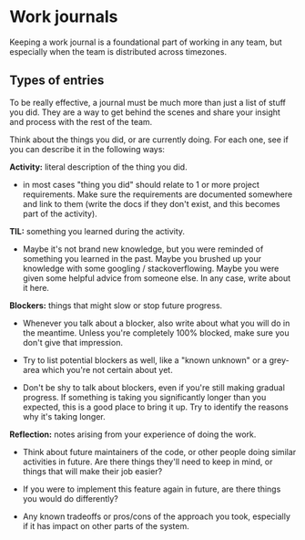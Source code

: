 # Work journals

Keeping a work journal is a foundational part of working in any team, but especially when the team is distributed across timezones.

## Types of entries

To be really effective, a journal must be much more than just a list of stuff you did. They are a way to get behind the scenes and share your insight and process with the rest of the team.

Think about the things you did, or are currently doing.  For each one, see if you can describe it in the following ways:

**Activity:** literal description of the thing you did.

- in most cases "thing you did" should relate to 1 or more project requirements. Make sure the requirements are documented somewhere and link to them (write the docs if they don't exist, and this becomes part of the activity).

**TIL:** something you learned during the activity.

- Maybe it's not brand new knowledge, but you were reminded of something you learned in the past. Maybe you brushed up your knowledge with some googling / stackoverflowing. Maybe you were given some helpful advice from someone else. In any case, write about it here.

**Blockers:** things that might slow or stop future progress.

- Whenever you talk about a blocker, also write about what you will do in the meantime. Unless you're completely 100% blocked, make sure you don't give that impression.

- Try to list potential blockers as well, like a "known unknown" or a grey-area which you're not certain about yet.

- Don't be shy to talk about blockers, even if you're still making gradual progress. If something is taking you significantly longer than you expected, this is a good place to bring it up.  Try to identify the reasons why it's taking longer.

**Reflection:** notes arising from your experience of doing the work.

- Think about future maintainers of the code, or other people doing similar activities in future. Are there things they'll need to keep in mind, or things that will make their job easier?

- If you were to implement this feature again in future, are there things you would do differently?

- Any known tradeoffs or pros/cons of the approach you took, especially if it has impact on other parts of the system.
